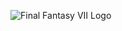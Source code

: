 ![Final Fantasy VII Logo](https://user-images.githubusercontent.com/29260448/131582881-e2f0c48d-a920-4d3f-935b-1d85532e9096.png)
